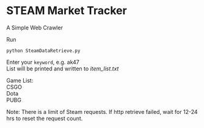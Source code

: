 # STEAM Market Tracker
A Simple Web Crawler

Run
```shell
python SteamDataRetrieve.py
```

Enter your `keyword`, e.g. ak47  
List will be printed and written to *item_list.txt*  
  
Game List:  
CSGO  
Dota  
PUBG  

Note:
There is a limit of Steam requests.
If http retrieve failed, wait for 12-24 hrs to reset the request count.
